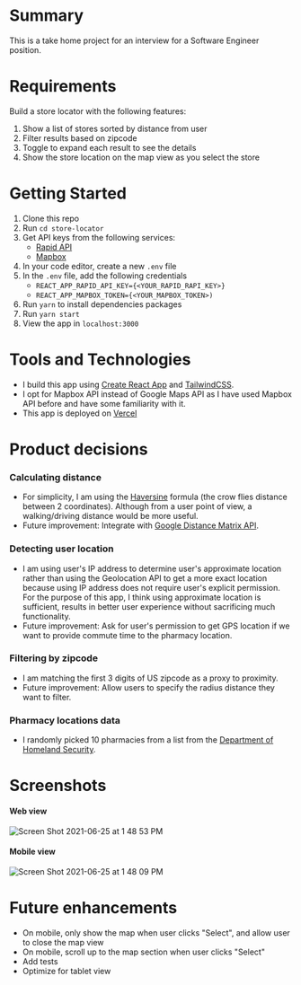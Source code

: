 # Summary

This is a take home project for an interview for a Software Engineer position.

# Requirements

Build a store locator with the following features:

1. Show a list of stores sorted by distance from user
2. Filter results based on zipcode
3. Toggle to expand each result to see the details
4. Show the store location on the map view as you select the store

# Getting Started

1. Clone this repo
2. Run `cd store-locator`
3. Get API keys from the following services:
   - [Rapid API](https://rapidapi.com/marketplace)
   - [Mapbox](https://www.mapbox.com)
4. In your code editor, create a new `.env` file
5. In the `.env` file, add the following credentials
   - `REACT_APP_RAPID_API_KEY={<YOUR_RAPID_RAPI_KEY>}`
   - `REACT_APP_MAPBOX_TOKEN={<YOUR_MAPBOX_TOKEN>)`
6. Run `yarn` to install dependencies packages
7. Run `yarn start`
8. View the app in `localhost:3000`

# Tools and Technologies

- I build this app using [Create React App](https://github.com/facebook/create-react-app) and [TailwindCSS](https://tailwindcss.com).
- I opt for Mapbox API instead of Google Maps API as I have used Mapbox API before and have some familiarity with it.
- This app is deployed on [Vercel](https://vercel.com/)

# Product decisions

### Calculating distance

- For simplicity, I am using the [Haversine](https://en.wikipedia.org/wiki/Haversine_formula) formula (the crow flies distance between 2 coordinates). Although from a user point of view, a walking/driving distance would be more useful.
- Future improvement: Integrate with [Google Distance Matrix API](https://developers.google.com/maps/documentation/javascript/distancematrix).

### Detecting user location

- I am using user's IP address to determine user's approximate location rather than using the Geolocation API to get a more exact location because using IP address does not require user's explicit permission. For the purpose of this app, I think using approximate location is sufficient, results in better user experience without sacrificing much functionality.
- Future improvement: Ask for user's permission to get GPS location if we want to provide commute time to the pharmacy location.

### Filtering by zipcode

- I am matching the first 3 digits of US zipcode as a proxy to proximity.
- Future improvement: Allow users to specify the radius distance they want to filter.

### Pharmacy locations data

- I randomly picked 10 pharmacies from a list from the [Department of Homeland Security](https://catalog.data.gov/dataset/pharmacies).

# Screenshots

#### Web view
![Screen Shot 2021-06-25 at 1 48 53 PM](https://user-images.githubusercontent.com/32437766/123483767-1f433c00-d5bc-11eb-9e48-2354b9566154.png)


#### Mobile view
![Screen Shot 2021-06-25 at 1 48 09 PM](https://user-images.githubusercontent.com/32437766/123483751-1b171e80-d5bc-11eb-8051-51ad06190bcd.png)


# Future enhancements

- On mobile, only show the map when user clicks "Select", and allow user to close the map view
- On mobile, scroll up to the map section when user clicks "Select"
- Add tests
- Optimize for tablet view
